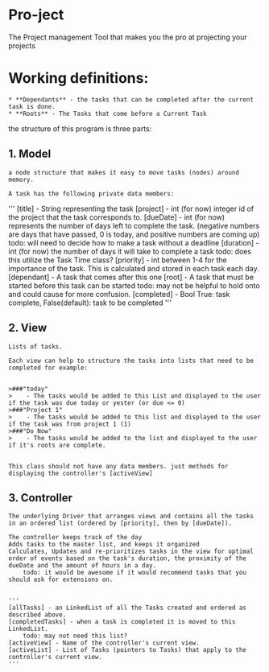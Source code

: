 # Pro-ject 
The Project management Tool that makes you the pro at projecting your projects


# Working definitions:
    * **Dependants** - the tasks that can be completed after the current task is done.
    * **Roots** - The Tasks that come before a Current Task

the structure of this program is three parts:

## 1. **Model**
    a node structure that makes it easy to move tasks (nodes) around memory.

    A task has the following private data members:

'''
[title] - String representing the task
[project] - int (for now) integer id of the project that the task corresponds to.
[dueDate] - int (for now) represents the number of days left to complete the task.
    (negative numbers are days that have passed, 0 is today, and positive numbers are coming up)
    todo: will need to decide how to make a task without a deadline
[duration] - int (for now) the number of days it will take to complete a task
    todo: does this utilize the Task Time class?
[priority] - int between 1-4 for the importance of the task. This is calculated and stored in each task each day.
[dependant] - A task that comes after this one
[root] - A task that must be started before this task can be started
    todo: may not be helpful to hold onto and could cause for more confusion.
[completed] - Bool True: task complete, False(default): task to be completed
'''


## 2. **View**
    Lists of tasks.

    Each view can help to structure the tasks into lists that need to be completed for example:


    >###"today"
    >    - The tasks would be added to this List and displayed to the user if the task was due today or yester (or due <= 0)
    >###"Project 1"
    >    - The tasks would be added to this list and displayed to the user if the task was from project 1 (1)
    >###"Do Now"
    >    - The tasks would be added to the list and displayed to the user if it's roots are complete.


    This class should not have any data members. just methods for displaying the controller's [activeView]


## 3. **Controller**
    The underlying Driver that arranges views and contains all the tasks in an ordered list (ordered by [priority], then by [dueDate]).

    The controller keeps track of the day
    Adds tasks to the master list, and keeps it organized
    Calculates, Updates and re-prioritizes tasks in the view for optimal order of events based on the task's duration, the proximity of the dueDate and the amount of hours in a day.
        todo: it would be awesome if it would recommend tasks that you should ask for extensions on.


    '''
    [allTasks] - an LinkedList of all the Tasks created and ordered as described above.
    [completedTasks] - when a task is completed it is moved to this LinkedList.
        todo: may not need this list?
    [activeView] - Name of the controller's current view.
    [activeList] - List of Tasks (pointers to Tasks) that apply to the controller's current view.
    '''
